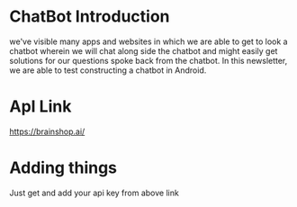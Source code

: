 # ChatBot Introduction
we've visible many apps and websites in which we are able to get to look a chatbot wherein we will chat along side the chatbot and might easily get solutions for our questions spoke back from the chatbot. In this newsletter, we are able to test constructing a chatbot in Android.

# ApI Link
https://brainshop.ai/

# Adding things
Just get and add your api key from above link
